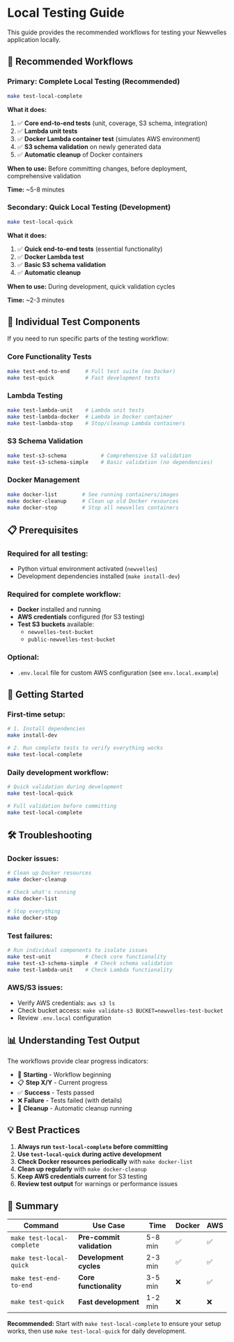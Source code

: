 # Local Testing Guide

This guide provides the recommended workflows for testing your Newvelles application locally.

## 🎯 Recommended Workflows

### **Primary: Complete Local Testing** (Recommended)
```bash
make test-local-complete
```

**What it does:**
1. ✅ **Core end-to-end tests** (unit, coverage, S3 schema, integration)
2. ✅ **Lambda unit tests** 
3. ✅ **Docker Lambda container test** (simulates AWS environment)
4. ✅ **S3 schema validation** on newly generated data
5. ✅ **Automatic cleanup** of Docker containers

**When to use:** Before committing changes, before deployment, comprehensive validation

**Time:** ~5-8 minutes

### **Secondary: Quick Local Testing** (Development)
```bash
make test-local-quick
```

**What it does:**
1. ✅ **Quick end-to-end tests** (essential functionality)
2. ✅ **Docker Lambda test**
3. ✅ **Basic S3 schema validation**
4. ✅ **Automatic cleanup**

**When to use:** During development, quick validation cycles

**Time:** ~2-3 minutes

## 🔧 Individual Test Components

If you need to run specific parts of the testing workflow:

### Core Functionality Tests
```bash
make test-end-to-end     # Full test suite (no Docker)
make test-quick          # Fast development tests
```

### Lambda Testing
```bash
make test-lambda-unit    # Lambda unit tests
make test-lambda-docker  # Lambda in Docker container
make test-lambda-stop    # Stop/cleanup Lambda containers
```

### S3 Schema Validation
```bash
make test-s3-schema           # Comprehensive S3 validation
make test-s3-schema-simple    # Basic validation (no dependencies)
```

### Docker Management
```bash
make docker-list        # See running containers/images
make docker-cleanup     # Clean up old Docker resources
make docker-stop        # Stop all newvelles containers
```

## 📋 Prerequisites

### Required for all testing:
- Python virtual environment activated (`newvelles`)
- Development dependencies installed (`make install-dev`)

### Required for complete workflow:
- **Docker** installed and running
- **AWS credentials** configured (for S3 testing)
- **Test S3 buckets** available:
  - `newvelles-test-bucket` 
  - `public-newvelles-test-bucket`

### Optional:
- `.env.local` file for custom AWS configuration (see `env.local.example`)

## 🚀 Getting Started

### First-time setup:
```bash
# 1. Install dependencies
make install-dev

# 2. Run complete tests to verify everything works
make test-local-complete
```

### Daily development workflow:
```bash
# Quick validation during development
make test-local-quick

# Full validation before committing
make test-local-complete
```

## 🛠️ Troubleshooting

### Docker issues:
```bash
# Clean up Docker resources
make docker-cleanup

# Check what's running
make docker-list

# Stop everything
make docker-stop
```

### Test failures:
```bash
# Run individual components to isolate issues
make test-unit           # Check core functionality
make test-s3-schema-simple  # Check schema validation
make test-lambda-unit    # Check Lambda functionality
```

### AWS/S3 issues:
- Verify AWS credentials: `aws s3 ls`
- Check bucket access: `make validate-s3 BUCKET=newvelles-test-bucket`
- Review `.env.local` configuration

## 📊 Understanding Test Output

The workflows provide clear progress indicators:
- 🚀 **Starting** - Workflow beginning
- 📋 **Step X/Y** - Current progress  
- ✅ **Success** - Tests passed
- ❌ **Failure** - Tests failed (with details)
- 🧹 **Cleanup** - Automatic cleanup running

## 💡 Best Practices

1. **Always run `test-local-complete` before committing**
2. **Use `test-local-quick` during active development**
3. **Check Docker resources periodically** with `make docker-list`
4. **Clean up regularly** with `make docker-cleanup`
5. **Keep AWS credentials current** for S3 testing
6. **Review test output** for warnings or performance issues

## 🎯 Summary

| Command | Use Case | Time | Docker | AWS |
|---------|----------|------|--------|-----|
| `make test-local-complete` | **Pre-commit validation** | 5-8 min | ✅ | ✅ |
| `make test-local-quick` | **Development cycles** | 2-3 min | ✅ | ✅ |
| `make test-end-to-end` | **Core functionality** | 3-5 min | ❌ | ✅ |
| `make test-quick` | **Fast development** | 1-2 min | ❌ | ❌ |

**Recommended:** Start with `make test-local-complete` to ensure your setup works, then use `make test-local-quick` for daily development.
